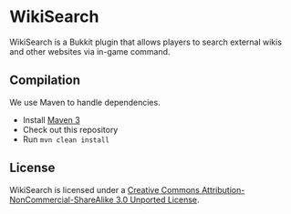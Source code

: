 WikiSearch
==========

WikiSearch is a Bukkit plugin that allows players to search external wikis and other websites via in-game command.

Compilation
-----------

We use Maven to handle dependencies.

* Install [Maven 3](http://maven.apache.org/download.html)
* Check out this repository
* Run `mvn clean install`

License
-------

WikiSearch is licensed under a [Creative Commons Attribution-NonCommercial-ShareAlike 3.0 Unported License](http://creativecommons.org/licenses/by-nc-sa/3.0/).
